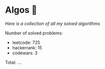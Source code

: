 # Algos 🏯

_Here is a collection of all my solved algorithms_

Number of solved problems:
- leetcode: 725
- hackerrank: 15
- codewars: 3

Total: ...
